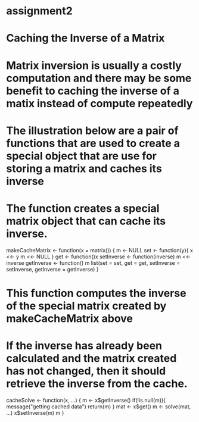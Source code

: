 # assignment2
# Caching the Inverse of a Matrix
# Matrix inversion is usually a costly computation and there may be some benefit to caching the inverse of a matix instead of compute repeatedly
# The illustration below are a pair of functions that are used to create a special object that are use for storing a matrix and caches its inverse
# The function creates a special matrix object that can cache its inverse.

makeCacheMatrix <- function(x = matrix()) {
m <- NULL
set <- function(y){
   x <<- y
   m <<- NULL
}
get <- function()x
setInverse <- function(inverse) m <<- inverse
getInverse <- function() m
  list(set = set, get = get,
  setInverse = setInverse,
  getInverse = getInverse)
}

# This function computes the inverse of the special matrix created by makeCacheMatrix above
# If the inverse has already been calculated and the matrix created has not changed, then it should retrieve the inverse from the cache.

cacheSolve <- function(x, ...) {
m <- x$getInverse()
if(!is.null(m)){
  message("getting cached data")
  return(m)
}
mat <- x$get()
m <- solve(mat, ...)
x$setInverse(m)
m
}

